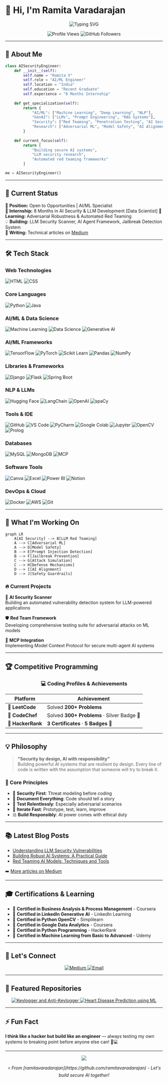 # 👋 Hi, I'm Ramita Varadarajan

<div align="center">
  <img src="https://readme-typing-svg.herokuapp.com?font=Fira+Code&weight=600&size=28&pause=1000&color=00D9FF&center=true&vCenter=true&width=600&lines=AI%2FML+Engineer;Security+Researcher;LLM+%26+GenAI+Specialist;Red+Team+Enthusiast;Open+Source+Contributor" alt="Typing SVG" />
</div>

<p align="center">
  <img src="https://komarev.com/ghpvc/?username=ramitavaradarajan&label=Profile%20Views&color=0e75b6&style=flat" alt="Profile Views" />
  <img src="https://img.shields.io/github/followers/ramitavaradarajan?label=Followers&style=social" alt="GitHub Followers" />
</p>

---

## 🚀 About Me

```python
class AISecurityEngineer:
    def __init__(self):
        self.name = "Ramita V"
        self.role = "AI/ML Engineer"
        self.location = "India"
        self.education = "Recent Graduate"
        self.experience = "8 Months Internship"
        
    def get_specialization(self):
        return {
            "AI/ML": ["Machine Learning", "Deep Learning", "NLP"],
            "GenAI": ["LLMs", "Prompt Engineering", "RAG Systems"],
            "Security": ["Red Teaming", "Penetration Testing", "AI Security"],
            "Research": ["Adversarial ML", "Model Safety", "AI Alignment"]
        }
    
    def current_focus(self):
        return [
            "Building secure AI systems",
            "LLM security research",
            "Automated red teaming frameworks"
        ]

me = AISecurityEngineer()
```

---

## 💼 Current Status

🎯 **Position:** Open to Opportunities | AI/ML Specialist  
🔬 **Internship:** 8 Months in AI Security & LLM Development [Data Scientist]
🌱 **Learning:** Adversarial Robustness & Automated Red Teaming  
💡 **Building:** LLM Security Scanner, AI Agent Framework, Jailbreak Detection System  
📝 **Writing:** Technical articles on [Medium](https://medium.com/@ramitavaradarajan2004)

---

## 🛠️ Tech Stack

### Web Technologies
![HTML](https://img.shields.io/badge/HTML5-E34F26?style=for-the-badge&logo=html5&logoColor=white)
![CSS](https://img.shields.io/badge/CSS3-1572B6?style=for-the-badge&logo=css3&logoColor=white)

### Core Languages
![Python](https://img.shields.io/badge/Python-3776AB?style=for-the-badge&logo=python&logoColor=white)
![Java](https://img.shields.io/badge/Java-ED8B00?style=for-the-badge&logo=openjdk&logoColor=white)

### AI/ML & Data Science
![Machine Learning](https://img.shields.io/badge/Machine_Learning-FF6F00?style=for-the-badge&logo=tensorflow&logoColor=white)
![Data Science](https://img.shields.io/badge/Data_Science-4285F4?style=for-the-badge&logo=google-analytics&logoColor=white)
![Generative AI](https://img.shields.io/badge/Generative_AI-412991?style=for-the-badge&logo=openai&logoColor=white)

### AI/ML Frameworks
![TensorFlow](https://img.shields.io/badge/TensorFlow-FF6F00?style=for-the-badge&logo=tensorflow&logoColor=white)
![PyTorch](https://img.shields.io/badge/PyTorch-EE4C2C?style=for-the-badge&logo=pytorch&logoColor=white)
![Scikit Learn](https://img.shields.io/badge/Scikit_Learn-F7931E?style=for-the-badge&logo=scikit-learn&logoColor=white)
![Pandas](https://img.shields.io/badge/Pandas-150458?style=for-the-badge&logo=pandas&logoColor=white)
![NumPy](https://img.shields.io/badge/NumPy-013243?style=for-the-badge&logo=numpy&logoColor=white)

### Libraries & Frameworks
![Django](https://img.shields.io/badge/Django-092E20?style=for-the-badge&logo=django&logoColor=white)
![Flask](https://img.shields.io/badge/Flask-000000?style=for-the-badge&logo=flask&logoColor=white)
![Spring Boot](https://img.shields.io/badge/Spring_Boot-6DB33F?style=for-the-badge&logo=spring-boot&logoColor=white)

### NLP & LLMs
![Hugging Face](https://img.shields.io/badge/Hugging_Face-FFD21E?style=for-the-badge&logo=huggingface&logoColor=black)
![LangChain](https://img.shields.io/badge/LangChain-121212?style=for-the-badge&logo=chainlink&logoColor=white)
![OpenAI](https://img.shields.io/badge/OpenAI-412991?style=for-the-badge&logo=openai&logoColor=white)
![spaCy](https://img.shields.io/badge/spaCy-09A3D5?style=for-the-badge&logo=spacy&logoColor=white)

### Tools & IDE
![GitHub](https://img.shields.io/badge/GitHub-181717?style=for-the-badge&logo=github&logoColor=white)
![VS Code](https://img.shields.io/badge/VS_Code-007ACC?style=for-the-badge&logo=visual-studio-code&logoColor=white)
![PyCharm](https://img.shields.io/badge/PyCharm-000000?style=for-the-badge&logo=pycharm&logoColor=white)
![Google Colab](https://img.shields.io/badge/Google_Colab-F9AB00?style=for-the-badge&logo=google-colab&logoColor=white)
![Jupyter](https://img.shields.io/badge/Jupyter-F37626?style=for-the-badge&logo=jupyter&logoColor=white)
![OpenCV](https://img.shields.io/badge/OpenCV-5C3EE8?style=for-the-badge&logo=opencv&logoColor=white)
![Prolog](https://img.shields.io/badge/Prolog-E61B23?style=for-the-badge&logo=swi-prolog&logoColor=white)

### Databases
![MySQL](https://img.shields.io/badge/MySQL-4479A1?style=for-the-badge&logo=mysql&logoColor=white)
![MongoDB](https://img.shields.io/badge/MongoDB-47A248?style=for-the-badge&logo=mongodb&logoColor=white)
![MCP](https://img.shields.io/badge/MCP-0078D4?style=for-the-badge&logo=microsoft&logoColor=white)

### Software Tools
![Canva](https://img.shields.io/badge/Canva-00C4CC?style=for-the-badge&logo=canva&logoColor=white)
![Excel](https://img.shields.io/badge/Excel-217346?style=for-the-badge&logo=microsoft-excel&logoColor=white)
![Power BI](https://img.shields.io/badge/Power_BI-F2C811?style=for-the-badge&logo=power-bi&logoColor=black)
![Notion](https://img.shields.io/badge/Notion-000000?style=for-the-badge&logo=notion&logoColor=white)

### DevOps & Cloud
![Docker](https://img.shields.io/badge/Docker-2496ED?style=for-the-badge&logo=docker&logoColor=white)
![AWS](https://img.shields.io/badge/AWS-232F3E?style=for-the-badge&logo=amazon-aws&logoColor=white)
![Git](https://img.shields.io/badge/Git-F05032?style=for-the-badge&logo=git&logoColor=white)

---

## 🎯 What I'm Working On

```mermaid
graph LR
    A[AI Security] --> B[LLM Red Teaming]
    A --> C[Adversarial ML]
    A --> D[Model Safety]
    B --> E[Prompt Injection Detection]
    B --> F[Jailbreak Prevention]
    C --> G[Attack Simulation]
    C --> H[Defense Mechanisms]
    D --> I[AI Alignment]
    D --> J[Safety Guardrails]
```

### 🔥 Current Projects

🤖 **AI Security Scanner**  
Building an automated vulnerability detection system for LLM-powered applications

🛡️ **Red Team Framework**  
Developing comprehensive testing suite for adversarial attacks on ML models

🔐 **MCP Integration**  
Implementing Model Context Protocol for secure multi-agent AI systems

---

## 🏆 Competitive Programming

<div align="center">

### 💻 Coding Profiles & Achievements

| Platform | Achievement |
|----------|-------------|
| 🔷 **LeetCode** | Solved **200+ Problems** |
| 🍳 **CodeChef** | Solved **300+ Problems** · Silver Badge 🥈 |
| 💚 **HackerRank** | **3 Certificates** · **5 Badges** 🏅 |

</div>

---

## 💡 Philosophy

> **"Security by design, AI with responsibility"**  
> Building powerful AI systems that are resilient by design. Every line of code is written with the assumption that someone will try to break it.

### 🎯 Core Principles

- 🔐 **Security First**: Threat modeling before coding
- 📝 **Document Everything**: Code should tell a story
- 🧪 **Test Relentlessly**: Especially adversarial scenarios
- 🔄 **Iterate Fast**: Prototype, test, learn, improve
- ⚖️ **Build Responsibly**: AI power comes with ethical duty

---

## 📚 Latest Blog Posts

<!-- BLOG-POST-LIST:START -->
- [Understanding LLM Security Vulnerabilities](https://medium.com/@ramitavaradarajan2004)
- [Building Robust AI Systems: A Practical Guide](https://medium.com/@ramitavaradarajan2004)
- [Red Teaming AI Models: Techniques and Tools](https://medium.com/@ramitavaradarajan2004)
<!-- BLOG-POST-LIST:END -->

➡️ [More articles on Medium](https://medium.com/@ramitavaradarajan2004)

---

## 🎓 Certifications & Learning

- 🏅 **Certified in Business Analysis & Process Management** - Coursera
- 🏅 **Certified in LinkedIn Generative AI** - LinkedIn Learning
- 🏅 **Certified in Python OpenCV** - Simplilearn
- 🏅 **Certified in Google Data Analytics** - Coursera
- 🏅 **Certified in Python Programming** - HackerRank
- 🏅 **Certified in Machine Learning from Basic to Advanced** - Udemy

---

## 🤝 Let's Connect

<p align="center">
  <a href="https://www.linkedin.com/in/ramita-varadarajan-b4a539245/>
    <img src="https://img.shields.io/badge/LinkedIn-0077B5?style=for-the-badge&logo=linkedin&logoColor=white" alt="LinkedIn" />
  </a>
  <a href="https://medium.com/@ramitavaradarajan2004">
    <img src="https://img.shields.io/badge/Medium-12100E?style=for-the-badge&logo=medium&logoColor=white" alt="Medium" />
  </a>
  <a href="mailto:ramita.v2022ai-ml@sece.ac.in">
    <img src="https://img.shields.io/badge/Email-D14836?style=for-the-badge&logo=gmail&logoColor=white" alt="Email" />
  </a>
</p>

---
## 🌟 Featured Repositories

<p align="center">
  <a href="https://github.com/ramitavaradarajan/keylogger-and-anti-keylogger">
    <img src="https://github-readme-stats.vercel.app/api/pin/?username=ramitavaradarajan&repo=keylogger-and-anti-keylogger&theme=radical&hide_border=true&bg_color=0D1117" alt="Keylogger and Anti-Keylogger" />
  </a>
  <a href="https://github.com/ramitavaradarajan/Heart-Disease-Prediction-using-ML">
    <img src="https://github-readme-stats.vercel.app/api/pin/?username=ramitavaradarajan&repo=Heart-Disease-Prediction-using-ML&theme=radical&hide_border=true&bg_color=0D1117" alt="Heart Disease Prediction using ML" />
  </a>
</p>



---

## ⚡ Fun Fact

**I think like a hacker but build like an engineer** — always testing my own systems to breaking point before anyone else can! 🔐💻

---

<div align="center">
  <img src="https://capsule-render.vercel.app/api?type=waving&color=gradient&height=100&section=footer" />
</div>

<p align="center">
  <i>⭐️ From [ramitavaradarajan](https://github.com/ramitavaradarajan) - Let's build secure AI together!</i>
</p>
